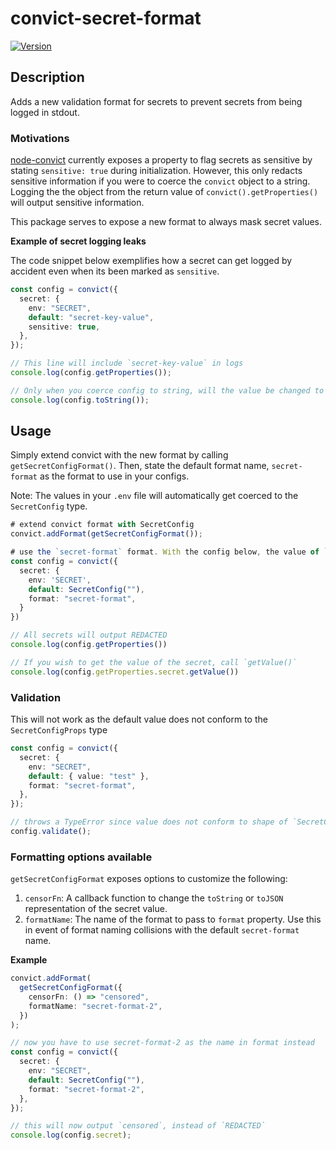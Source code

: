 # convict-secret-format

[![Version](https://img.shields.io/npm/v/@austinwoon/convict-secret-format)](https://www.npmjs.com/package/@austinwoon/convict-secret-format)

## Description

Adds a new validation format for secrets to prevent secrets from being logged in stdout.

### Motivations

[node-convict](https://github.com/mozilla/node-convict) currently exposes a property to flag secrets as sensitive by stating `sensitive: true` during initialization. However, this only redacts sensitive information if you were to coerce the `convict` object to a string. Logging the the object from the return value of `convict().getProperties()` will output sensitive information.

This package serves to expose a new format to always mask secret values.

**Example of secret logging leaks**

The code snippet below exemplifies how a secret can get logged by accident even when its been marked as `sensitive`.

```typescript
const config = convict({
  secret: {
    env: "SECRET",
    default: "secret-key-value",
    sensitive: true,
  },
});

// This line will include `secret-key-value` in logs
console.log(config.getProperties());

// Only when you coerce config to string, will the value be changed to SENSITIVE
console.log(config.toString());
```

## Usage

Simply extend convict with the new format by calling `getSecretConfigFormat()`. Then, state the default format name, `secret-format` as the format to use in your configs.

Note: The values in your `.env` file will automatically get coerced to the `SecretConfig` type.

```typescript
# extend convict format with SecretConfig
convict.addFormat(getSecretConfigFormat());

# use the `secret-format` format. With the config below, the value of `SECRET` in your `.env` file will be coerced to `SecretConfig`
const config = convict({
  secret: {
    env: 'SECRET',
    default: SecretConfig(""),
    format: "secret-format",
  }
})

// All secrets will output REDACTED
console.log(config.getProperties())

// If you wish to get the value of the secret, call `getValue()`
console.log(config.getProperties.secret.getValue())
```

### Validation

This will not work as the default value does not conform to the `SecretConfigProps` type

```typescript
const config = convict({
  secret: {
    env: "SECRET",
    default: { value: "test" },
    format: "secret-format",
  },
});

// throws a TypeError since value does not conform to shape of `SecretConfigProps`
config.validate();
```

### Formatting options available

`getSecretConfigFormat` exposes options to customize the following:

1. `censorFn`: A callback function to change the `toString` or `toJSON` representation of the secret value.
2. `formatName`: The name of the format to pass to `format` property. Use this in event of format naming collisions with the default `secret-format` name.

**Example**

```typescript
convict.addFormat(
  getSecretConfigFormat({
    censorFn: () => "censored",
    formatName: "secret-format-2",
  })
);

// now you have to use secret-format-2 as the name in format instead
const config = convict({
  secret: {
    env: "SECRET",
    default: SecretConfig(""),
    format: "secret-format-2",
  },
});

// this will now output `censored`, instead of `REDACTED`
console.log(config.secret);
```
